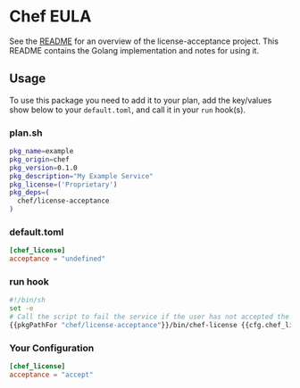 # Chef EULA
See the [README](../../README.md) for an overview of the license-acceptance project. This README contains the Golang
implementation and notes for using it.

## Usage
To use this package you need to add it to your plan, add the key/values show below to your `default.toml`, and call it
in your `run` hook(s).

### plan.sh
```bash
pkg_name=example
pkg_origin=chef
pkg_version=0.1.0
pkg_description="My Example Service"
pkg_license=('Proprietary')
pkg_deps=(
  chef/license-acceptance
)
```

### default.toml
```toml
[chef_license]
acceptance = "undefined"
```

### run hook
```sh
#!/bin/sh
set -e
# Call the script to fail the service if the user has not accepted the license
{{pkgPathFor "chef/license-acceptance"}}/bin/chef-license {{cfg.chef_license.acceptance}}
```

### Your Configuration
```toml
[chef_license]
acceptance = "accept"
```
